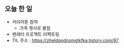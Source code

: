 ## 오늘 한 일

- 커리어톤 참여
  - 가족 행사로 불참
- 펜레터 프로젝트 리팩토링
- TIL 주소 : <https://zheldqodnsmstkfka.tistory.com/97>
